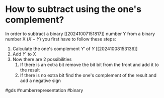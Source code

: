 # How to subtract using the one's complement? 

In order to subtract a binary [[20241007151817]] number Y from a binary number X ($X-Y$) you first have to follow these steps: 
1. Calculate the one's complement $Y'$ of $Y$ [[20241008153136]]
2. Add $Y'$ to X
3. Now there are 2 possibilities
    1. If there is an extra bit remove the bit bit from the front and add it to the result
    2. If there is no extra bit find the one's complement of the result and add a negative sign


#gds #numberrepresentation #binary